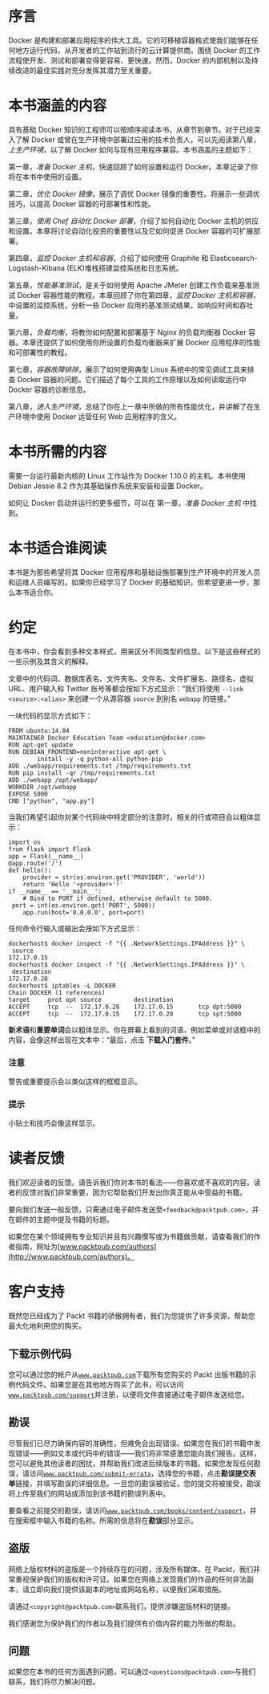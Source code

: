 # 序言

Docker 是构建和部署应用程序的伟大工具。它的可移植容器格式使我们能够在任何地方运行代码，从开发者的工作站到流行的云计算提供商。围绕 Docker 的工作流程使开发、测试和部署变得更容易、更快速。然而，Docker 的内部机制以及持续改进的最佳实践对充分发挥其潜力至关重要。

# 本书涵盖的内容

具有基础 Docker 知识的工程师可以按顺序阅读本书，从章节到章节。对于已经深入了解 Docker 或曾在生产环境中部署过应用的技术负责人，可以先阅读第八章，*上生产环境*，以了解 Docker 如何与现有应用程序兼容。本书涵盖的主题如下：

第一章，*准备 Docker 主机*，快速回顾了如何设置和运行 Docker。本章记录了你将在本书中使用的设置。

第二章，*优化 Docker 镜像*，展示了调优 Docker 镜像的重要性。将展示一些调优技巧，以提高 Docker 容器的可部署性和性能。

第三章，*使用 Chef 自动化 Docker 部署*，介绍了如何自动化 Docker 主机的供应和设置。本章将讨论自动化投资的重要性以及它如何促进 Docker 容器的可扩展部署。

第四章，*监控 Docker 主机和容器*，介绍了如何使用 Graphite 和 Elasticsearch-Logstash-Kibana (ELK)堆栈搭建监控系统和日志系统。

第五章，*性能基准测试*，是关于如何使用 Apache JMeter 创建工作负载来基准测试 Docker 容器性能的教程。本章回顾了你在第四章，*监控 Docker 主机和容器*，中设置的监控系统，分析一些 Docker 应用的基准测试结果，如响应时间和吞吐量。

第六章，*负载均衡*，将教你如何配置和部署基于 Nginx 的负载均衡器 Docker 容器。本章还提供了如何使用你所设置的负载均衡器来扩展 Docker 应用程序的性能和可部署性的教程。

第七章，*容器故障排除*，展示了如何使用典型 Linux 系统中的常见调试工具来排查 Docker 容器的问题。它们描述了每个工具的工作原理以及如何读取运行中 Docker 容器的诊断信息。

第八章，*进入生产环境*，总结了你在上一章中所做的所有性能优化，并讲解了在生产环境中使用 Docker 运营任何 Web 应用程序的含义。

# 本书所需的内容

需要一台运行最新内核的 Linux 工作站作为 Docker 1.10.0 的主机。本书使用 Debian Jessie 8.2 作为其基础操作系统来安装和设置 Docker。

如何让 Docker 启动并运行的更多细节，可以在 第一章，*准备 Docker 主机* 中找到。

# 本书适合谁阅读

本书是为那些希望将其 Docker 应用程序和基础设施部署到生产环境中的开发人员和运维人员编写的。如果你已经学习了 Docker 的基础知识，但希望更进一步，那么本书适合你。

# 约定

在本书中，你会看到多种文本样式，用来区分不同类型的信息。以下是这些样式的一些示例及其含义的解释。

文章中的代码词、数据库表名、文件夹名、文件名、文件扩展名、路径名、虚拟 URL、用户输入和 Twitter 账号等都会按如下方式显示：“我们将使用 `--link` `<source>:<alias>` 来创建一个从源容器 `source` 到别名 `webapp` 的链接。”

一块代码的显示方式如下：

```
FROM ubuntu:14.04
MAINTAINER Docker Education Team <education@docker.com>
RUN apt-get update
RUN DEBIAN_FRONTEND=noninteractive apt-get \
        install -y -q python-all python-pip 
ADD ./webapp/requirements.txt /tmp/requirements.txt
RUN pip install -qr /tmp/requirements.txt
ADD ./webapp /opt/webapp/
WORKDIR /opt/webapp
EXPOSE 5000
CMD ["python", "app.py"]
```

当我们希望引起你对某个代码块中特定部分的注意时，相关的行或项目会以粗体显示：

```
import os
from flask import Flask
app = Flask(__name__)
@app.route('/')
def hello():
    provider = str(os.environ.get('PROVIDER', 'world'))
    return 'Hello '+provider+'!'
if __name__ == '__main__':
    # Bind to PORT if defined, otherwise default to 5000.
 port = int(os.environ.get('PORT', 5000))
    app.run(host='0.0.0.0', port=port)
```

任何命令行输入或输出会按如下方式显示：

```
dockerhost$ docker inspect -f "{{ .NetworkSettings.IPAddress }}" \
 source
172.17.0.15
dockerhost$ docker inspect -f "{{ .NetworkSettings.IPAddress }}" \
 destination
172.17.0.28
dockerhost$ iptables -L DOCKER
Chain DOCKER (1 references)
target     prot opt source         destination 
ACCEPT     tcp  --  172.17.0.28    172.17.0.15       tcp dpt:5000
ACCEPT     tcp  --  172.17.0.15    172.17.0.28       tcp spt:5000

```

**新术语**和**重要单词**会以粗体显示。你在屏幕上看到的词语，例如菜单或对话框中的内容，会像这样出现在文本中：“最后，点击 **下载入门套件**。”

### 注意

警告或重要提示会以类似这样的框框显示。

### 提示

小贴士和技巧会像这样显示。

# 读者反馈

我们欢迎读者的反馈。请告诉我们你对本书的看法——你喜欢或不喜欢的内容。读者的反馈对我们非常重要，因为它帮助我们开发出你真正能从中受益的书籍。

要向我们发送一般反馈，只需通过电子邮件发送至`<feedback@packtpub.com>`，并在邮件的主题中提及书籍的标题。

如果您在某个领域拥有专业知识并且有兴趣撰写或为书籍做贡献，请查看我们的作者指南，网址为[www.packtpub.com/authors](http://www.packtpub.com/authors)。

# 客户支持

既然您已经成为了 Packt 书籍的骄傲拥有者，我们为您提供了许多资源，帮助您最大化地利用您的购买。

## 下载示例代码

您可以通过您的帐户从[`www.packtpub.com`](http://www.packtpub.com)下载所有您购买的 Packt 出版书籍的示例代码文件。如果您是在其他地方购买了此书，可以访问[`www.packtpub.com/support`](http://www.packtpub.com/support)并注册，以便将文件直接通过电子邮件发送给您。

## 勘误

尽管我们已尽力确保内容的准确性，但难免会出现错误。如果您在我们的书籍中发现错误——例如文本或代码中的错误——我们将非常感激您能向我们报告。这样，您可以避免其他读者的困扰，并帮助我们改进后续版本的书籍。如果您发现任何勘误，请访问[`www.packtpub.com/submit-errata`](http://www.packtpub.com/submit-errata)，选择您的书籍，点击**勘误提交表单**链接，并填写勘误的详细信息。一旦您的勘误被验证，您的提交将被接受，勘误将上传至我们的网站或添加到该书籍的勘误列表中。

要查看之前提交的勘误，请访问[`www.packtpub.com/books/content/support`](https://www.packtpub.com/books/content/support)，并在搜索框中输入书籍的名称。所需的信息将在**勘误**部分显示。

## 盗版

网络上版权材料的盗版是一个持续存在的问题，涉及所有媒体。在 Packt，我们非常重视保护我们的版权和许可证。如果您在网络上发现我们的作品的任何非法副本，请立即向我们提供该副本的地址或网站名称，以便我们采取措施。

请通过`<copyright@packtpub.com>`联系我们，提供涉嫌盗版材料的链接。

我们感谢您为保护我们的作者以及我们提供有价值内容的能力所做的帮助。

## 问题

如果您在本书的任何方面遇到问题，可以通过`<questions@packtpub.com>`与我们联系，我们将尽力解决问题。
